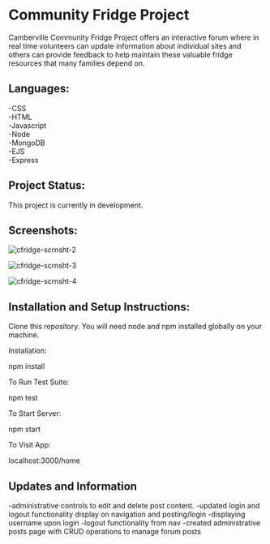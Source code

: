 
<h1>Community Fridge Project</h1>

Camberville Community Fridge Project offers an interactive forum where in real time volunteers can update information about individual sites and others can provide feedback to help maintain these valuable fridge resources that many families depend on.

<h2>Languages:</h2>
-CSS <br>
-HTML <br>
-Javascript <br>
-Node <br>
-MongoDB <br>
-EJS <br>
-Express <br>


<h2>Project Status:</h2>

This project is currently in development. 


<h2>Screenshots:</h2>

![cfridge-scrnsht-2](https://github.com/Shancakes/Community-Fridge-Project/assets/115766756/cd5aae64-5ebe-4fd2-a687-9864fc55a976)

![cfridge-scrnsht-3](https://github.com/Shancakes/Community-Fridge-Project/assets/115766756/e0684b93-6d27-451c-9650-0d57c75ffe9a)

![cfridge-scrnsht-4](https://github.com/Shancakes/Community-Fridge-Project/assets/115766756/b62f2193-fb16-42e0-8c71-00713430f869)


<h2>Installation and Setup Instructions:</h2>

Clone this repository. You will need node and npm installed globally on your machine.

Installation:

npm install

To Run Test Suite:

npm test

To Start Server:

npm start

To Visit App:

localhost:3000/home


<h2>Updates and Information</h2>
-administrative controls to edit and delete post content.
-updated login and logout functionality display on navigation and posting/login
-displaying username upon login 
-logout functionality from nav -created administrative posts page with CRUD operations to manage forum posts


